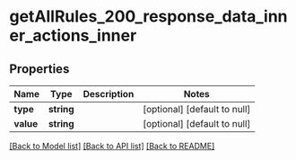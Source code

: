 # getAllRules_200_response_data_inner_actions_inner

## Properties
Name | Type | Description | Notes
------------ | ------------- | ------------- | -------------
**type** | **string** |  | [optional] [default to null]
**value** | **string** |  | [optional] [default to null]

[[Back to Model list]](../README.md#documentation-for-models) [[Back to API list]](../README.md#documentation-for-api-endpoints) [[Back to README]](../README.md)


